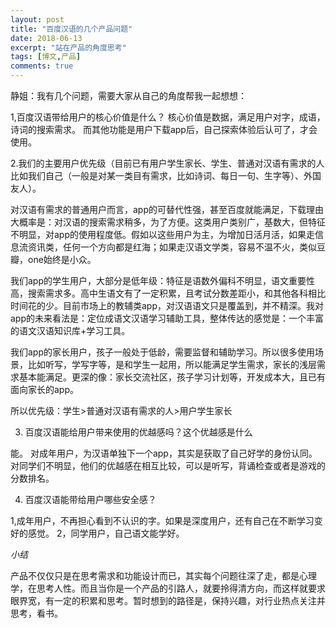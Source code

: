 ```yaml
---
layout: post
title: "百度汉语的几个产品问题"
date: 2018-06-13
excerpt: "站在产品的角度思考"
tags: [博文,产品]
comments: true
---
```


静姐：我有几个问题，需要大家从自己的角度帮我一起想想：

1,百度汉语带给用户的核心价值是什么？
核心价值是数据，满足用户对字，成语，诗词的搜索需求。
而其他功能是用户下载app后，自己探索体验后认可了，才会使用。

2.我们的主要用户优先级（目前已有用户学生家长、学生、普通对汉语有需求的人比如我们自己（一般是对某一类目有需求，比如诗词、每日一句、生字等）、外国友人）。

对汉语有需求的普通用户而言，app的可替代性强，甚至百度就能满足，下载理由大概率是：对汉语的搜索需求稍多，为了方便。这类用户类别广，基数大，但特征不明显，对app的使用程度低。假如以这些用户为主，为增加日活月活，如果走信息流资讯类，任何一个方向都是红海；如果走汉语文学类，容易不温不火，类似豆瓣，one始终是小众。

我们app的学生用户，大部分是低年级：特征是语数外偏科不明显，语文重要性高，搜索需求多。高中生语文有了一定积累，且考试分数差距小，和其他各科相比时间花的少。目前市场上的教辅类app，对汉语语文只是覆盖到，并不精深。我对app的未来看法是：定位成语文汉语学习辅助工具，整体传达的感觉是：一个丰富的语文汉语知识库+学习工具。

我们app的家长用户，孩子一般处于低龄，需要监督和辅助学习。所以很多使用场景，比如听写，学写字等，是和学生一起用，所以能满足学生需求，家长的浅层需求基本能满足。更深的像：家长交流社区，孩子学习计划等，开发成本大，且已有面向家长的app。

所以优先级：学生>普通对汉语有需求的人>用户学生家长


3. 百度汉语能给用户带来使用的优越感吗？这个优越感是什么

能。
对成年用户，为汉语单独下一个app，其实是获取了自己好学的身份认同。
对同学们不明显，他们的优越感在相互比较，可以是听写，背诵检查或者是游戏的分数排名。

4. 百度汉语能带给用户哪些安全感？

1,成年用户，不再担心看到不认识的字。如果是深度用户，还有自己在不断学习变好的感觉。
2，同学用户，自己语文能学好。


*小结*

产品不仅仅只是在思考需求和功能设计而已，其实每个问题往深了走，都是心理学，在思考人性。而且当你是一个产品的引路人，就要拎得清方向，而这样就要求眼界宽，有一定的积累和思考。暂时想到的路径是，保持兴趣，对行业热点关注并思考，看书。



